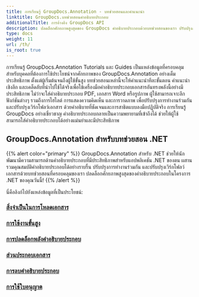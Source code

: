 ```yaml
---
title: การเรียนรู้ GroupDocs.Annotation - บทช่วยสอนและคำแนะนำ
linktitle: GroupDocs.บทช่วยสอนคำอธิบายประกอบ
additionalTitle: การอ้างอิง GroupDocs API
description: ปลดล็อกศักยภาพสูงสุดของ GroupDocs คำอธิบายประกอบด้วยบทช่วยสอนของเรา ปรับปรุงการทำงานร่วมกันและปรับปรุงขั้นตอนการทำงานด้วยคำแนะนำและเคล็ดลับที่ครอบคลุม
type: docs
weight: 11
url: /th/
is_root: true
---
```


การเรียนรู้ GroupDocs.Annotation Tutorials และ Guides เป็นแหล่งข้อมูลที่ครอบคลุมสำหรับบุคคลที่ต้องการใช้ประโยชน์จากศักยภาพของ GroupDocs.Annotation อย่างเต็มประสิทธิภาพ ตั้งแต่ผู้เริ่มต้นจนถึงผู้ใช้ขั้นสูง บทช่วยสอนเหล่านี้จะให้คำแนะนำทีละขั้นตอน คำแนะนำเชิงลึก และเคล็ดลับที่นำไปใช้ได้จริงเพื่อใช้เครื่องมือคำอธิบายประกอบเอกสารอันทรงพลังนี้อย่างมีประสิทธิภาพ ไม่ว่าจะใส่คำอธิบายประกอบ PDF, เอกสาร Word หรือรูปภาพ ผู้ใช้สามารถเจาะลึกฟังก์ชันต่างๆ รวมถึงการไฮไลต์ การแสดงความคิดเห็น และการวาดภาพ เพื่อปรับปรุงการทำงานร่วมกันและปรับปรุงเวิร์กโฟลว์เอกสาร ด้วยคำอธิบายที่ชัดเจนและการสาธิตแบบลงมือปฏิบัติจริง การเรียนรู้ GroupDocs อย่างเชี่ยวชาญ คำอธิบายประกอบกลายเป็นความพยายามที่เข้าถึงได้ ช่วยให้ผู้ใช้สามารถใส่คำอธิบายประกอบได้อย่างแม่นยำและมีประสิทธิภาพ

## GroupDocs.Annotation สำหรับบทช่วยสอน .NET
{{% alert color="primary" %}}
GroupDocs.Annotation สำหรับ .NET ช่วยให้นักพัฒนามีความสามารถด้านคำอธิบายประกอบที่มีประสิทธิภาพสำหรับแอปพลิเคชัน .NET ของตน ผสานรวมคุณสมบัติคำอธิบายประกอบได้อย่างราบรื่น ปรับปรุงการทำงานร่วมกัน และปรับปรุงเวิร์กโฟลว์เอกสารด้วยบทช่วยสอนที่ครอบคลุมของเรา ปลดล็อกศักยภาพสูงสุดของคำอธิบายประกอบในโครงการ .NET ของคุณวันนี้!
{{% /alert %}}

นี่คือลิงก์ไปยังแหล่งข้อมูลที่เป็นประโยชน์:
 
### [สิ่งจำเป็นในการโหลดเอกสาร](./net/document-loading-essentials/)
### [การใช้งานขั้นสูง](./net/advanced-usage/)
### [การปลดล็อกพลังคำอธิบายประกอบ](./net/unlocking-annotation-power/)
### [ส่วนประกอบเอกสาร](./net/document-components/)
### [การลบคำอธิบายประกอบ](./net/removing-annotations/)
### [การใช้ใบอนุญาต](./net/applying-licenses/)


